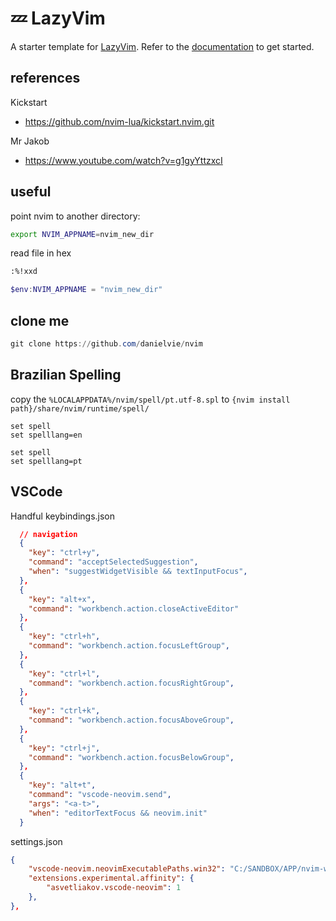 # 💤 LazyVim

A starter template for [LazyVim](https://github.com/LazyVim/LazyVim).
Refer to the [documentation](https://lazyvim.github.io/installation) to get started.

## references

Kickstart
- https://github.com/nvim-lua/kickstart.nvim.git

Mr Jakob
- https://www.youtube.com/watch?v=g1gyYttzxcI

## useful

point nvim to another directory:
```bash
export NVIM_APPNAME=nvim_new_dir
```

read file in hex
```bash
:%!xxd
```

```powershell
$env:NVIM_APPNAME = "nvim_new_dir"
```

## clone me

```powershell
git clone https://github.com/danielvie/nvim
```

## Brazilian Spelling

copy the `%LOCALAPPDATA%/nvim/spell/pt.utf-8.spl`
to `{nvim install path}/share/nvim/runtime/spell/`

```vim
set spell
set spelllang=en
```

```vim
set spell
set spelllang=pt
```

## VSCode

Handful keybindings.json 
```json
  // navigation
  {
    "key": "ctrl+y",
    "command": "acceptSelectedSuggestion",
    "when": "suggestWidgetVisible && textInputFocus",
  },
  {
    "key": "alt+x",
    "command": "workbench.action.closeActiveEditor"
  },
  {
    "key": "ctrl+h",
    "command": "workbench.action.focusLeftGroup",
  },
  {
    "key": "ctrl+l",
    "command": "workbench.action.focusRightGroup",
  },
  {
    "key": "ctrl+k",
    "command": "workbench.action.focusAboveGroup",
  },
  {
    "key": "ctrl+j",
    "command": "workbench.action.focusBelowGroup",
  },
  {
    "key": "alt+t",
    "command": "vscode-neovim.send",
    "args": "<a-t>",
    "when": "editorTextFocus && neovim.init"
  }
```

settings.json
```json
{
    "vscode-neovim.neovimExecutablePaths.win32": "C:/SANDBOX/APP/nvim-win64/bin/nvim.exe",
    "extensions.experimental.affinity": {
        "asvetliakov.vscode-neovim": 1
    },
},
```
